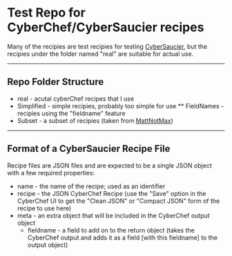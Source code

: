 # Test Repo for CyberChef/CyberSaucier recipes

Many of the recipies are test recipies for testing [CyberSaucier](https://github.com/DBHeise/CyberSaucier), but the recipies under the folder named "real" are suitable for actual use.

----

## Repo Folder Structure

* real - acutal cyberChef recipes that I use
* Simplified - simple recipies, probably too simple for use
** FieldNames - recipies using the "fieldname" feature
* Subset - a subset of recipies (taken from [MattNotMax](https://github.com/mattnotmax/cyber-chef-recipe))


----

## Format of a CyberSaucier Recipe File

Recipe files are JSON files and are expected to be a single JSON object with a few required properties:

* name - the name of the recipe; used as an identifier
* recipe - the JSON CyberChef Recipe (use the "Save" option in the CyberChef UI to get the "Clean JSON" or "Compact JSON" form of the recipe to use here)
* meta - an extra object that will be included in the CyberChef output object
  * fieldname - a field to add on to the return object (takes the CyberChef output and adds it as a field [with this fieldname] to the output object)

